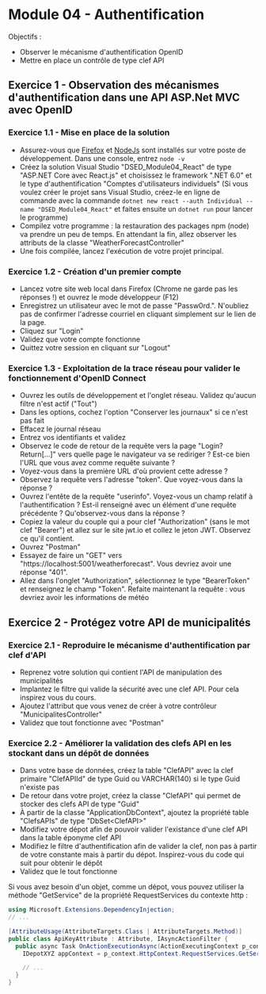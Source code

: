 # Module 04 - Authentification

Objectifs :

- Observer le mécanisme d'authentification OpenID
- Mettre en place un contrôle de type clef API

## Exercice 1 - Observation des mécanismes d'authentification dans une API ASP.Net MVC avec OpenID

### Exercice 1.1 - Mise en place de la solution

- Assurez-vous que [Firefox](https://www.mozilla.org) et [NodeJs](https://nodejs.org) sont installés sur votre poste de développement. Dans une console, entrez `node -v`
- Créez la solution Visual Studio "DSED_Module04_React" de type "ASP.NET Core avec React.js" et choisissez le framework ".NET 6.0" et le type d'authentification "Comptes d'utilisateurs individuels" (Si vous voulez créer le projet sans Visual Studio, créez-le en ligne de commande avec la commande ```dotnet new react --auth Individual --name "DSED_Module04_React"``` et faites ensuite un ```dotnet run``` pour lancer le programme)
- Compilez votre programme : la restauration des packages npm (node) va prendre un peu de temps. En attendant la fin, allez observer les attributs de la classe "WeatherForecastController"
- Une fois compilée, lancez l'exécution de votre projet principal.

### Exercice 1.2 - Création d'un premier compte

- Lancez votre site web local dans Firefox (Chrome ne garde pas les réponses !) et ouvrez le mode développeur (F12)
- Enregistrez un utilisateur avec le mot de passe "Passw0rd.". N'oubliez pas de confirmer l'adresse courriel en cliquant simplement sur le lien de la page.
- Cliquez sur "Login"
- Validez que votre compte fonctionne
- Quittez votre session en cliquant sur "Logout"

### Exercice 1.3 - Exploitation de la trace réseau pour valider le fonctionnement d'OpenID Connect

- Ouvrez les outils de développement et l'onglet réseau. Validez qu'aucun filtre n'est actif ("Tout")
- Dans les options, cochez l'option "Conserver les journaux" si ce n'est pas fait
- Effacez le journal réseau
- Entrez vos identifiants et validez
- Observez le code de retour de la requête vers la page "Login?Return[...]" vers quelle page le navigateur va se rediriger ? Est-ce bien l'URL que vous avez comme requête suivante ?
- Voyez-vous dans la première URL d'où provient cette adresse ?
- Observez la requête vers l'adresse "token". Que voyez-vous dans la réponse ?
- Ouvrez l'entête de la requête "userinfo". Voyez-vous un champ relatif à l'authentification ? Est-il renseigné avec un élément d'une requête précédente ? Qu'observez-vous dans la réponse ?
- Copiez la valeur du couple qui a pour clef "Authorization" (sans le mot clef "Bearer") et allez sur le site jwt.io et collez le jeton JWT. Observez ce qu'il contient.
- Ouvrez "Postman"
- Essayez de faire un "GET" vers "https://localhost:5001/weatherforecast". Vous devriez avoir une réponse "401".
- Allez dans l'onglet "Authorization", sélectionnez le type "BearerToken" et renseignez le champ "Token". Refaite maintenant la requête : vous devriez avoir les informations de météo

## Exercice 2 - Protégez votre API de municipalités

### Exercice 2.1 - Reproduire le mécanisme d'authentification par clef d'API

- Reprenez votre solution qui contient l'API de manipulation des municipalités
- Implantez le filtre qui valide la sécurité avec une clef API. Pour cela inspirez vous du cours.
- Ajoutez l'attribut que vous venez de créer à votre contrôleur "MunicipalitesController" 
- Validez que tout fonctionne avec "Postman"

### Exercice 2.2 - Améliorer la validation des clefs API en les stockant dans un dépôt de données

- Dans votre base de données, créez la table "ClefAPI" avec la clef primaire "ClefAPIId" de type Guid ou VARCHAR(140) si le type Guid n'existe pas
- De retour dans votre projet, créez la classe "ClefAPI" qui permet de stocker des clefs API de type "Guid"
- À partir de la classe "ApplicationDbContext", ajoutez la propriété table "ClefsAPIs" de type "DbSet\<ClefAPI>"
- Modifiez votre dépot afin de pouvoir valider l'existance d'une clef API dans la table éponyme clef API
- Modifiez le filtre d'authentification afin de valider la clef, non pas à partir de votre constante mais à partir du dépot. Inspirez-vous du code qui suit pour obtenir le dépôt
- Validez que le tout fonctionne

Si vous avez besoin d'un objet, comme un dépot, vous pouvez utiliser la méthode "GetService" de la propriété RequestServices du contexte http :

```csharp
using Microsoft.Extensions.DependencyInjection;
// ...

[AttributeUsage(AttributeTargets.Class | AttributeTargets.Method)]
public class ApiKeyAttribute : Attribute, IAsyncActionFilter {
  public async Task OnActionExecutionAsync(ActionExecutingContext p_context, ActionExecutionDelegate p_next) {
    IDepotXYZ appContext = p_context.HttpContext.RequestServices.GetService<IDepotXYZ>();

    // ...
  }
}
```
